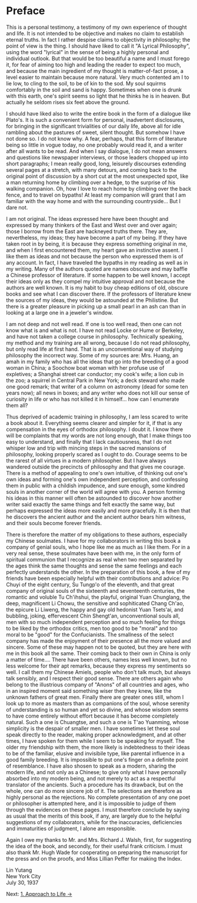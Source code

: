 # Preface

This is a personal testimony, a testimony of my own experience of thought and
life. It is not intended to be objective and makes no claim to establish eternal
truths. In fact I rather despise claims to objectivity in philosophy; the point
of view is the thing. I should have liked to call it "A Lyrical Philosophy",
using the word "lyrical" in the sense of being a highly personal and individual
outlook. But that would be too beautiful a name and I must forego it, for fear
of aiming too high and leading the reader to expect too much, and because the
main ingredient of my thought is matter-of-fact prose, a level easier to
maintain because more natural. Very much contented am I to lie low, to cling to
the soil, to be of kin to the sod. My soul squirms comfortably in the soil and
sand is happy. Sometimes when one is drunk with this earth, one's spirit seems
so light that he thinks he is in heaven. But actually he seldom rises six feet
above the ground.

I should have liked also to write the entire book in the form of a dialogue like
Plato's. It is such a convenient form for personal, inadvertent disclosures, for
bringing in the significant trivialities of our daily life, above all for idle
rambling about the pastures of sweet, silent thought. But somehow I have not
done so. I do not know why. A fear, perhaps, that this form of literature being
so little in vogue today, no one probably would read it, and a writer after all
wants to be read. And when I say dialogue, I do not mean answers and questions
like newspaper interviews, or those leaders chopped up into short paragraphs; I
mean really good, long, leisurely discourses extending several pages at a
stretch, with many detours, and coming back to the original point of discussion
by a short cut at the most unexpected spot,	 like a man returning home by
climbing over a hedge, to the surprise of his walking companion. Oh, how I love
to reach home by climbing over the back fence, and to travel on bypaths! At
least my companion will grant that I am familiar with the way home and with the
surrounding countryside... But I dare not.

I am not original. The ideas expressed here have been thought and expressed by
many thinkers of the East and West over and over again; those I borrow from the
East are hackneyed truths there. They are, nevertheless, my ideas; they have
become a part of my being. If they have taken root in by being, it is because
they express something original in me, and when I first encountered them, my
heart gave an instinctive assent. I like them as ideas and not because the
person who expressed them is of any account. In fact, I have traveled the
bypaths in my reading as well as in my writing. Many of the authors quoted are
names obscure and may baffle a Chinese professor of literature. If some happen
to be well known, I accept their ideas only as they compel my intuitive approval
and not because the authors are well known. It is my habit to buy cheap editions
of old, obscure books and see what I can discover there. If the professors of
literature knew the sources of my ideas, they would be astounded at the
Philistine. But there is a greater pleasure in picking up a small pearl in an
ash can than in looking at a large one in a jeweler's window.

I am not deep and not well read. If one is too well read, then one can not know
what is and what is not. I have not read Locke or Hume or Berkeley, and have not
taken a college course in philosophy. Technically speaking, my method and my
training are all wrong, because I do not read philosophy, but only read life at
first hand. That is an unconventional way of studying philosophy the incorrect
way. Some of my sources are: Mrs. Huang, an amah in my family who has all the
ideas that go into the breeding of a good woman in China; a Soochow boat woman
with her profuse use of expletives; a Shanghai street car conductor; my cook's
wife; a lion cub in the zoo; a squirrel in Central Park in New York; a deck
steward who made one good remark; that writer of a column on astronomy (dead for
some ten years now); all news in boxes; and any writer who does not kill our
sense of curiosity in life or who has not killed it in himself... how can I
enumerate them all?

Thus deprived of academic training in philosophy, I am less scared to write a
book about it. Everything seems clearer and simpler for it, if that is any
compensation in the eyes of orthodox philosophy. I doubt it. I know there will
be complaints that my words are not long enough, that I make things too easy to
understand, and finally that I lack cautiousness, that I do not whisper low and
trip with mincing steps in the sacred mansions of philosophy, looking properly
scared as I ought to do. Courage seems to be the rarest of all virtues in a
modern philosopher. But I have always wandered outside the precincts of
philosophy and that gives me courage. There is a method of appealing to one's
own intuitive, of thinking out one's own ideas and forming one's own independent
perception, and confessing them in public with a childish impudence, and sure
enough, some kindred souls in another corner of the world will agree with you. A
person forming his ideas in this manner will often be astounded to discover how
another writer said exactly the same things and felt exactly the same way, but
perhaps expressed the ideas more easily and more gracefully. It is then that he
discovers the ancient author and the ancient author bears him witness, and their
souls become forever friends.

There is therefore the matter of my obligations to these authors, especially my
Chinese soulmates. I have for my collaborators in writing this book a company of
genial souls, who I hope like me as much as I like them. For in a very real
sense, these soulmates have been with me, in the only form of spiritual
communion that I recognize as real when two men separated by the ages think the
same thoughts and sense the same feelings and each perfectly understands the
other. In the preparation of this book, a few of my friends have been especially
helpful with their contributions and advice: Po Chuyi of the eight century, Su
Tungp'o of the eleventh, and that great company of original souls of the
sixteenth and seventeenth centuries, the romantic and voluble Tu Ch'ihshui, the
playful, original Yuan Chunglang, the deep, magnificent Li Chowu, the sensitive
and sophiticated Chang Ch'ao, the epicure Li Liweng, the happy and gay old
hedonist Yuan Tsets'ai, and bubbling, joking, effervescent Chin Shengt'an,
unconventional souls all, men with so much independent perception and so much
feeling for things to be liked by the orthodox critics, men too good to be
"moral" and too moral to be "good" for the Confucianists. The smallness of the
select company has made the enjoyment of their presence all the more valued and
sincere. Some of these may happen not to be quoted, but they are here with me in
this book all the same. Their coming back to their own in China is only a matter
of time.... There have been others, names less well known, but no less welcome
for their apt remarks, because they express my sentiments so well. I call them
my Chinese Amiels, people who don't talk much, but always talk sensibly, and I
respect their good sense. There are others again who belong to the illustrious
company of "Anons" of all countries and ages, who in an inspired moment said
something wiser then they knew, like the unknown fathers of great men. Finally
there are greater ones still, whom I look up to more as masters than as
companions of the soul, whose serenity of understanding is so human and yet so
divine, and whose wisdom seems to have come entirely without effort because it
has become completely natural. Such a one is Chuangtse, and such a one is T'ao
Yuanming, whose simplicity is the despair of smaller men. I have sometimes let
these soul speak directly to the reader, making proper acknowledgment, and at
other times, I have spoken for them while I seem to be speaking for myself. The
older my friendship with them, the more likely is indebtedness to their ideas to
be of the familiar, elusive and invisibile type, like parental influence in a
good family breeding. It is impossible to put one's finger on a definite point
of resemblance. I have also shosen to speak as a modern, sharing the modern
life, and not only as a Chinese; to give only what I have personally absorbed
into my modern being, and not merely to act as a respectful translator of the
ancients. Such a procedure has its drawback, but on the whole, one can do more
sincere job of it. The selections are therefore as highly personal as the
rejections. No complete presentation of any one poet or philosopher is attempted
here, and it is  impossible to judge of them through the evidences on these
pages. I must therefore conclude by saying as usual that the merits of this
book, if any, are largely due to the helpful suggestions of my collaborators,
while for the inaccuracies, deficiencies and immaturities of judgment, I alone
am responsible.

Again I owe my thanks to Mr. and Mrs. Richard J. Walsh, first, for suggesting
the idea of the book, and secondly, for their useful frank criticism. I must
also thank Mr. Hugh Wade for cooperating on preparing the manuscript for the
press and on the proofs, and Miss Lillian Peffer for making the Index.

Lin Yutang  
New York City  
July 30, 1937

Next: [1. Approach to Life &rarr;](https://github.com/thaicuc/the-importance-of-living/blob/master/contents/01-approach-to-life.md)
